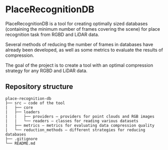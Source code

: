 # PlaceRecognitionDB
PlaceRecognitionDB is a tool for creating optimally sized databases (containing the minimum number of frames covering the scene) for place recognition task from RGBD and LiDAR data.

Several methods of reducing the number of frames in databases have already been developed, as well as some metrics to evaluate the results of compression.

The goal of the project is to create a tool with an optimal compression strategy for any RGBD and LiDAR data.

## Repository structure
```
place-recognition-db
├── src — code of the tool
|   ├── core
|   ├── loaders
|   |   ├── providers — providers for point clouds and RGB images
|   |   └── readers — classes for reading various datasets
|   ├── metrics — metrics for evaluating data compression quality
|   └── reduction_methods — different strategies for reducing databases
├── .gitignore
└── README.md
```



